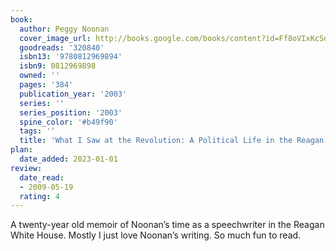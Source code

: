 ```yaml
---
book:
  author: Peggy Noonan
  cover_image_url: http://books.google.com/books/content?id=Ff8oVIxKcSoC&printsec=frontcover&img=1&zoom=1&edge=curl&source=gbs_api
  goodreads: '320840'
  isbn13: '9780812969894'
  isbn9: 0812969898
  owned: ''
  pages: '384'
  publication_year: '2003'
  series: ''
  series_position: '2003'
  spine_color: '#b49f90'
  tags: ''
  title: 'What I Saw at the Revolution: A Political Life in the Reagan Era'
plan:
  date_added: 2023-01-01
review:
  date_read:
  - 2009-05-19
  rating: 4
---
```

A twenty-year old memoir of Noonan’s time as a speechwriter in the Reagan White House. Mostly I just love Noonan’s writing. So much fun to read.
